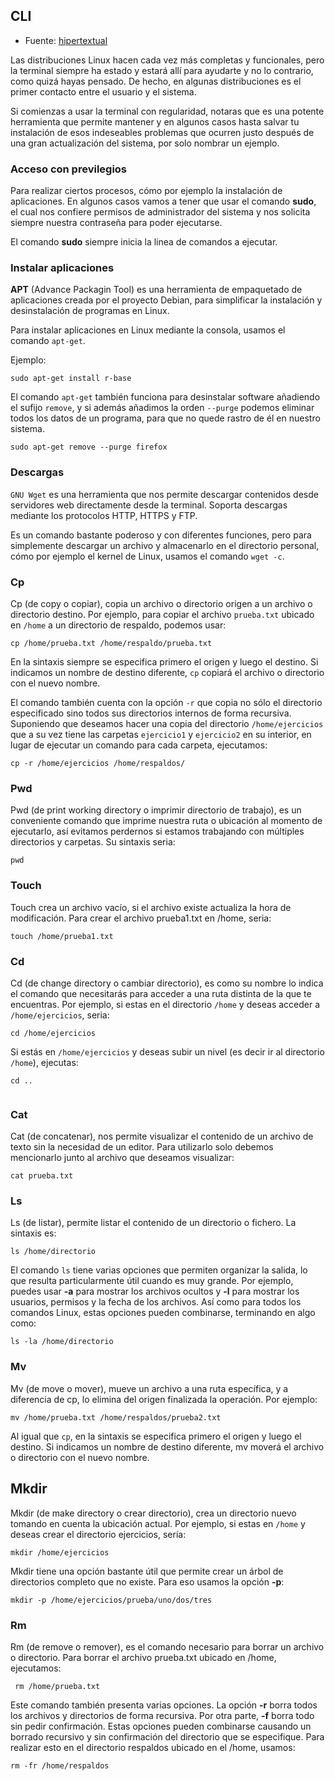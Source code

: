﻿## CLI

* Fuente: [hipertextual](https://hipertextual.com/archivo/2014/04/comandos-basicos-terminal/)


Las distribuciones Linux hacen cada vez más completas y funcionales, pero la terminal siempre ha estado y estará allí para ayudarte y no lo contrario, como quizá hayas pensado. De hecho, en algunas distribuciones es el primer contacto entre el usuario y el sistema.

Si comienzas a usar la terminal con regularidad, notaras que es una potente herramienta que permite mantener y en algunos casos hasta salvar tu instalación de esos indeseables problemas que ocurren justo después de una gran actualización del sistema, por solo nombrar un ejemplo.

### Acceso con previlegios

Para realizar ciertos procesos, cómo por ejemplo la instalación de aplicaciones. En algunos casos vamos a tener que usar el comando **sudo**, el cual nos confiere permisos de administrador del sistema y nos solicita siempre nuestra contraseña para poder ejecutarse.

El comando **sudo** siempre inicia la linea de comandos a ejecutar.

### Instalar aplicaciones

**APT** (Advance Packagin Tool) es una herramienta de empaquetado de aplicaciones creada por el proyecto Debian, para simplificar la instalación y desinstalación de programas en Linux.

Para instalar aplicaciones en Linux mediante la consola, usamos el comando `apt-get`.

Ejemplo:

```
sudo apt-get install r-base
```

El comando `apt-get` también funciona para desinstalar software añadiendo el sufijo `remove`, y si además añadimos la orden `--purge` podemos eliminar todos los datos de un programa, para que no quede rastro de él en nuestro sistema.

```
sudo apt-get remove --purge firefox
```

### Descargas

`GNU Wget` es una herramienta que nos permite descargar contenidos desde servidores web directamente desde la terminal. Soporta descargas mediante los protocolos HTTP, HTTPS y FTP.

Es un comando bastante poderoso y con diferentes funciones, pero para simplemente descargar un archivo y almacenarlo en el directorio personal, cómo por ejemplo el kernel de Linux, usamos el comando `wget -c`.

### Cp

Cp (de copy o copiar), copia un archivo o directorio origen a un archivo o directorio destino. Por ejemplo, para copiar el archivo `prueba.txt` ubicado en `/home` a un directorio de respaldo, podemos usar:

```
cp /home/prueba.txt /home/respaldo/prueba.txt
```

En la sintaxis siempre se especifica primero el origen y luego el destino. Si indicamos un nombre de destino diferente, `cp` copiará el archivo o directorio con el nuevo nombre.

El comando también cuenta con la opción `-r` que copia no sólo el directorio especificado sino todos sus directorios internos de forma recursiva. Suponiendo que deseamos hacer una copia del directorio `/home/ejercicios` que a su vez tiene las carpetas `ejercicio1` y `ejercicio2` en su interior, en lugar de ejecutar un comando para cada carpeta, ejecutamos:

```
cp -r /home/ejercicios /home/respaldos/
```

### Pwd

Pwd (de print working directory o imprimir directorio de trabajo), es un conveniente comando que imprime nuestra ruta o ubicación al momento de ejecutarlo, así evitamos perdernos si estamos trabajando con múltiples directorios y carpetas. Su sintaxis seria:

```
pwd
```

### Touch

Touch crea un archivo vacío, si el archivo existe actualiza la hora de modificación. Para crear el archivo prueba1.txt en /home, seria:

```
touch /home/prueba1.txt
```

### Cd

Cd (de change directory o cambiar directorio), es como su nombre lo indica el comando que necesitarás para acceder a una ruta distinta de la que te encuentras. Por ejemplo, si estas en el directorio `/home` y deseas acceder a `/home/ejercicios`, seria:

```
cd /home/ejercicios
```

Si estás en `/home/ejercicios` y deseas subir un nivel (es decir ir al directorio `/home`), ejecutas:

```
cd ..


```
### Cat

Cat (de concatenar),  nos permite visualizar el contenido de un archivo de texto sin la necesidad de un editor. Para utilizarlo solo debemos mencionarlo junto al archivo que deseamos visualizar:

```
cat prueba.txt
```

### Ls

Ls (de listar), permite listar el contenido de un directorio o fichero. La sintaxis es:

```
ls /home/directorio
```

El comando `ls` tiene varias opciones que permiten organizar la salida, lo que resulta particularmente útil cuando es muy grande. Por ejemplo, puedes usar **-a** para mostrar los archivos ocultos y **-l** para mostrar los usuarios, permisos y la fecha de los archivos. Así como para todos los comandos Linux, estas opciones pueden combinarse, terminando en algo como:

```
ls -la /home/directorio

```
### Mv

Mv (de move o mover), mueve un archivo a una ruta específica, y a diferencia de cp, lo elimina del origen finalizada la operación. Por ejemplo:

```
mv /home/prueba.txt /home/respaldos/prueba2.txt

```

Al igual que `cp`, en la sintaxis se especifica primero el origen y luego el destino. Si indicamos un nombre de destino diferente, mv moverá el archivo o directorio con el nuevo nombre.


## Mkdir

Mkdir (de make directory o crear directorio), crea un directorio nuevo tomando en cuenta la ubicación actual. Por ejemplo, si estas en `/home` y deseas crear el directorio ejercicios, sería:

```
mkdir /home/ejercicios
```

Mkdir tiene una opción bastante útil que permite crear un árbol de directorios completo que no existe. Para eso usamos la opción **-p**:

```
mkdir -p /home/ejercicios/prueba/uno/dos/tres
```

### Rm

Rm (de remove o remover), es el comando necesario para borrar un archivo o directorio. Para borrar el archivo prueba.txt ubicado en /home, ejecutamos:

```
 rm /home/prueba.txt
```

Este comando también presenta varias opciones. La opción **-r** borra todos los archivos y directorios de forma recursiva. Por otra parte, **-f** borra todo sin pedir confirmación. Estas opciones pueden combinarse causando un borrado recursivo y sin confirmación del directorio que se especifique. Para realizar esto en el directorio respaldos ubicado en el /home, usamos:

```
rm -fr /home/respaldos